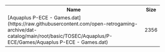 <table>
<tr><th>Name</th><th>Size</th></tr>
<tr><td>
[Aquaplus P-ECE - Games.dat](https://raw.githubusercontent.com/open-retrogaming-archive/dat-catalog/main/root/basic/TOSEC/Aquaplus/P-ECE/Games/Aquaplus P-ECE - Games.dat)
</td><td>2356</td></tr>
</table>
